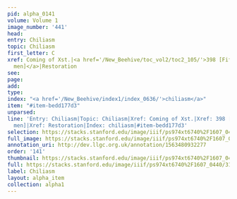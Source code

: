 ```yaml
---
pid: alpha_0141
volume: Volume 1
image_number: '441'
head: 
entry: Chiliasm
topic: Chiliasm
first_letter: C
xref: Coming of Xst.|<a href='/New_Beehive/toc_vol2/toc2_105/'>398 [Fifth-monarchy
  men]</a>|Restoration
see: 
page: 
add: 
type: 
index: "<a href='/New_Beehive/index1/index_0636/'>chiliasm</a>"
item: "#item-bedd177d3"
unparsed: 
line: 'Entry: Chiliasm|Topic: Chiliasm|Xref: Coming of Xst.|Xref: 398 [Fifth-monarchy
  men]|Xref: Restoration|Index: chiliasm|#item-bedd177d3'
selection: https://stacks.stanford.edu/image/iiif/ps974xt6740%2F1607_0440/318,3229,3107,600/full/0/default.jpg
full_image: https://stacks.stanford.edu/image/iiif/ps974xt6740%2F1607_0440/full/full/0/default.jpg
annotation_uri: http://dev.llgc.org.uk/annotation/1563480932277
order: '141'
thumbnail: https://stacks.stanford.edu/image/iiif/ps974xt6740%2F1607_0440/full/100,/0/default.jpg
full: https://stacks.stanford.edu/image/iiif/ps974xt6740%2F1607_0440/318,3229,3107,600/full/0/default.jpg
label: Chiliasm
layout: alpha_item
collection: alpha1
---
```

